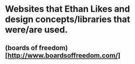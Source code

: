 # Websites that Ethan Likes and design concepts/libraries that were/are used.

## (boards of freedom)[http://www.boardsoffreedom.com/]